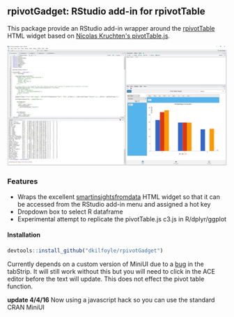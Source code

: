 ## rpivotGadget:  RStudio add-in for rpivotTable

This package provide an RStudio add-in wrapper around the [rpivotTable](https://github.com/smartinsightsfromdata/rpivotTable) HTML widget based on [Nicolas Kruchten's pivotTable.js](https://github.com/nicolaskruchten/pivottable).

![Screenshot](Screenshot.JPG)

### Features

- Wraps the excellent [smartinsightsfromdata](https://github.com/smartinsightsfromdata) HTML widget so that it can be accessed from the RStudio add-in menu and assigned a hot key
- Dropdown box to select R dataframe
- Experimental attempt to replicate the pivotTable.js c3.js in R/dplyr/ggplot

#### Installation

```R
devtools::install_github("dkilfoyle/rpivotGadget")
```

Currently depends on a custom version of MiniUI due to a [bug](https://github.com/rstudio/miniUI/issues/5) in the tabStrip. It will still work without this but you will need to click in the ACE editor before the text will update. This does not effect the pivot table function. 

**update 4/4/16** Now using a javascript hack so you can use the standard CRAN MiniUI


